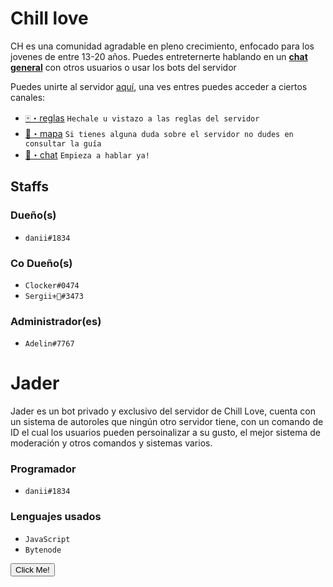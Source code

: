 # Chill love
CH es una comunidad agradable en pleno crecimiento, enfocado para los jovenes de entre 13-20 años.
Puedes entreternerte hablando en un [**chat general**](https://discord.com/channels/825339382105374750/858269275251671090) con otros usuarios o usar los bots del servidor

Puedes unirte al servidor [aquí](https://discord.gg/fQmu3k8Skk), una ves entres puedes acceder a ciertos canales:
- [🀄・reglas](https://discord.com/channels/825339382105374750/917753588594401332)
```Hechale u vistazo a las reglas del servidor ```
- [🗾・mapa](https://discord.com/channels/825339382105374750/875665205940596737)
```Si tienes alguna duda sobre el servidor no dudes en consultar la guía```
- [💬・chat](https://discord.com/channels/825339382105374750/858269275251671090)
```Empieza a hablar ya!```

## Staffs
### Dueño(s)
- `danii#1834`
### Co Dueño(s)
- `Clocker#0474`
- `Sergii⚜💙#3473`
### Administrador(es)
- `Adelin#7767`

# Jader
Jader es un bot privado y exclusivo del servidor de Chill Love, cuenta con un sistema de autoroles que ningún otro servidor tiene, con un comando de ID el cual los usuarios pueden persoinalizar a su gusto, el mejor sistema de moderación y otros comandos y sistemas varios.

### Programador
- `danii#1834`
### Lenguajes usados
- `JavaScript`
- `Bytenode`

<button type="button">Click Me!</button>
